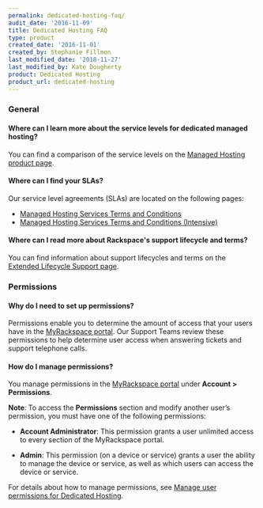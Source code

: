 ```yaml
---
permalink: dedicated-hosting-faq/
audit_date: '2016-11-09'
title: Dedicated Hosting FAQ
type: product
created_date: '2016-11-01'
created_by: Stephanie Fillmon
last_modified_date: '2018-11-27'
last_modified_by: Kate Dougherty
product: Dedicated Hosting
product_url: dedicated-hosting
---
```


### General

#### Where can I learn more about the service levels for dedicated managed hosting?

You can find a comparison of the service levels on the [Managed Hosting
product page](https://www.rackspace.com/managed-hosting/service-levels).

#### Where can I find your SLAs?

Our service level agreements (SLAs) are located on the following pages:

- [Managed Hosting Services Terms and
  Conditions](https://www.rackspace.com/information/legal/managedterms)
- [Managed Hosting Services Terms and Conditions
  (Intensive)](https://www.rackspace.com/information/legal/intensiveterms)

#### Where can I read more about Rackspace's support lifecycle and terms?

You can find information about support lifecycles and terms on the [Extended
Lifecycle Support page](https://www.rackspace.com/information/legal/eolterms).

### Permissions

#### Why do I need to set up permissions?

Permissions enable you to determine the amount of access that your users have
in the [MyRackspace
portal](https://login.rackspace.com). Our Support Teams review these
permissions to help determine user access when answering tickets and support
telephone calls.

#### How do I manage permissions?

You manage permissions in the [MyRackspace
portal](https://login.rackspace.com) under **Account > Permissions**.

**Note**: To access the **Permissions** section and modify another user’s
permission, you must have one of the following permissions:

  - **Account Administrator**: This permission grants a user unlimited access
    to every section of the MyRackspace portal.

  - **Admin**: This permission (on a device or service) grants a user the
    ability to manage the device or service, as well as which users can access the device or service.

For details about how to manage permissions, see [Manage user permissions for
Dedicated Hosting](/how-to/manage-user-permissions-for-dedicated-hosting).
